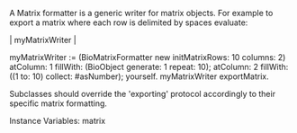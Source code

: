 A Matrix formatter is a generic writer for matrix objects. For example to export a matrix where each row is delimited by spaces evaluate:

| myMatrixWriter |

myMatrixWriter := (BioMatrixFormatter new initMatrixRows: 10 columns: 2)
	atColumn: 1 fillWith: (BioObject generate: 1 repeat: 10);
	atColumn: 2 fillWith: ((1 to: 10) collect: #asNumber);
	yourself.
myMatrixWriter exportMatrix.

Subclasses should override the 'exporting' protocol accordingly to their specific matrix formatting.

Instance Variables:
	matrix	<DhbMatrix>
	